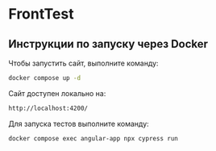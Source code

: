# FrontTest

## Инструкции по запуску через Docker

Чтобы запустить сайт, выполните команду:

```bash
docker compose up -d
```

Сайт доступен локально на: 
```bash
http://localhost:4200/
```

Для запуска тестов выполните команду:
```bash
docker compose exec angular-app npx cypress run
```